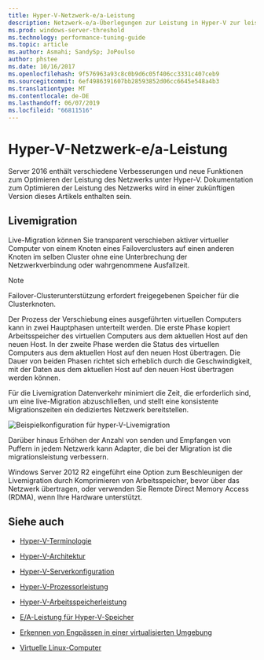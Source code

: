 ```yaml
---
title: Hyper-V-Netzwerk-e/a-Leistung
description: Netzwerk-e/a-Überlegungen zur Leistung in Hyper-V zur leistungsoptimierung
ms.prod: windows-server-threshold
ms.technology: performance-tuning-guide
ms.topic: article
ms.author: Asmahi; SandySp; JoPoulso
author: phstee
ms.date: 10/16/2017
ms.openlocfilehash: 9f576963a93c8c0b9d6c05f406cc3331c407ceb9
ms.sourcegitcommit: 6ef4986391607bb28593852d06cc6645e548a4b3
ms.translationtype: MT
ms.contentlocale: de-DE
ms.lasthandoff: 06/07/2019
ms.locfileid: "66811516"
---
```

# <a name="hyper-v-network-io-performance"></a>Hyper-V-Netzwerk-e/a-Leistung

Server 2016 enthält verschiedene Verbesserungen und neue Funktionen zum Optimieren der Leistung des Netzwerks unter Hyper-V.  Dokumentation zum Optimieren der Leistung des Netzwerks wird in einer zukünftigen Version dieses Artikels enthalten sein.

## <a name="live-migration"></a>Livemigration

Live-Migration können Sie transparent verschieben aktiver virtueller Computer von einem Knoten eines Failoverclusters auf einen anderen Knoten im selben Cluster ohne eine Unterbrechung der Netzwerkverbindung oder wahrgenommene Ausfallzeit.

> [!NOTE]
> Failover-Clusterunterstützung erfordert freigegebenen Speicher für die Clusterknoten.

Der Prozess der Verschiebung eines ausgeführten virtuellen Computers kann in zwei Hauptphasen unterteilt werden. Die erste Phase kopiert Arbeitsspeicher des virtuellen Computers aus dem aktuellen Host auf den neuen Host. In der zweite Phase werden die Status des virtuellen Computers aus dem aktuellen Host auf den neuen Host übertragen. Die Dauer von beiden Phasen richtet sich erheblich durch die Geschwindigkeit, mit der Daten aus dem aktuellen Host auf den neuen Host übertragen werden können.

Für die Livemigration Datenverkehr minimiert die Zeit, die erforderlich sind, um eine live-Migration abzuschließen, und stellt eine konsistente Migrationszeiten ein dediziertes Netzwerk bereitstellen.

![Beispielkonfiguration für hyper-V-Livemigration](../../media/perftune-guide-live-migration.png)

Darüber hinaus Erhöhen der Anzahl von senden und Empfangen von Puffern in jedem Netzwerk kann Adapter, die bei der Migration ist die migrationsleistung verbessern.

Windows Server 2012 R2 eingeführt eine Option zum Beschleunigen der Livemigration durch Komprimieren von Arbeitsspeicher, bevor über das Netzwerk übertragen, oder verwenden Sie Remote Direct Memory Access (RDMA), wenn Ihre Hardware unterstützt.

## <a name="see-also"></a>Siehe auch

-   [Hyper-V-Terminologie](terminology.md)

-   [Hyper-V-Architektur](architecture.md)

-   [Hyper-V-Serverkonfiguration](configuration.md)

-   [Hyper-V-Prozessorleistung](processor-performance.md)

-   [Hyper-V-Arbeitsspeicherleistung](memory-performance.md)

-   [E/A-Leistung für Hyper-V-Speicher](storage-io-performance.md)

-   [Erkennen von Engpässen in einer virtualisierten Umgebung](detecting-virtualized-environment-bottlenecks.md)

-   [Virtuelle Linux-Computer](linux-virtual-machine-considerations.md)
